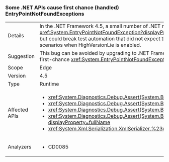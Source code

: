 ### Some .NET APIs cause first chance (handled) EntryPointNotFoundExceptions

|   |   |
|---|---|
|Details|In the .NET Framework 4.5, a small number of .NET methods began throwing first chance <xref:System.EntryPointNotFoundException?displayProperty=name>s. These exceptions were handled within the .Net Framework, but could break test automation that did not expect the first chance exceptions. These same APIs break some ApiVerifier scenarios when HighVersionLie is enabled.|
|Suggestion|This bug can be avoided by upgrading to .NET Framework 4.5.1. Alternatively, test automation can be updated to not break on first-chance <xref:System.EntryPointNotFoundException?displayProperty=name>s.|
|Scope|Edge|
|Version|4.5|
|Type|Runtime|
|Affected APIs|<ul><li><xref:System.Diagnostics.Debug.Assert(System.Boolean)?displayProperty=fullName></li><li><xref:System.Diagnostics.Debug.Assert(System.Boolean%2CSystem.String)?displayProperty=fullName></li><li><xref:System.Diagnostics.Debug.Assert(System.Boolean%2CSystem.String%2CSystem.String)?displayProperty=fullName></li><li><xref:System.Diagnostics.Debug.Assert(System.Boolean%2CSystem.String%2CSystem.String%2CSystem.Object%5B%5D)?displayProperty=fullName></li><li><xref:System.Xml.Serialization.XmlSerializer.%23ctor(System.Type)?displayProperty=fullName></li></ul>|
|Analyzers|<ul><li>CD0085</li></ul>|


